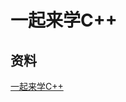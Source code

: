 # 一起来学C++
## 资料
[一起来学C++](https://www.bilibili.com/video/BV18exnehEeF?spm_id_from=333.788.videopod.sections&vd_source=30b83821f97341a4ef89241dcf18da58)